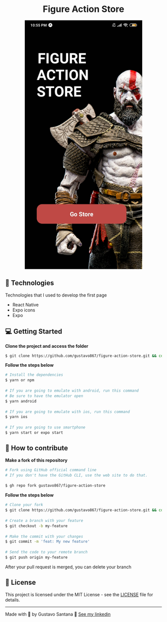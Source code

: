 <div align="center">
<h1>Figure Action Store</h1>
<img src="./github/screenshot_1.jpg" height="800"></img>
</div>

## 🚀 Technologies
Technologies that I used to develop the first page
- React Native
- Expo icons
- Expo


## 💻 Getting Started

**Clone the project and access the folder**

```bash
$ git clone https://github.com/gustavo867/figure-action-store.git && cd figure-action-store
```

**Follow the steps below**

```bash
# Install the dependencies
$ yarn or npm

# If you are going to emulate with android, run this command
# Be sure to have the emulator open
$ yarn android

# If you are going to emulate with ios, run this command
$ yarn ios

# If you are going to use smartphone 
$ yarn start or expo start
```

## 🤔 How to contribute

**Make a fork of this repository**

```bash
# Fork using GitHub official command line
# If you don't have the GitHub CLI, use the web site to do that.

$ gh repo fork gustavo867/figure-action-store
```

**Follow the steps below**

```bash
# Clone your fork
$ git clone https://github.com/gustavo867/figure-action-store.git && cd figure-action-store

# Create a branch with your feature
$ git checkout -b my-feature

# Make the commit with your changes
$ git commit -m 'feat: My new feature'

# Send the code to your remote branch
$ git push origin my-feature
```

After your pull request is merged, you can delete your branch

 
## 📝 License

This project is licensed under the MIT License - see the [LICENSE](LICENSE) file for details.

---

Made with 💜 by Gustavo Santana 👋 [See my linkedin](https://www.linkedin.com/in/gustavo-santana-83ba611a6/)